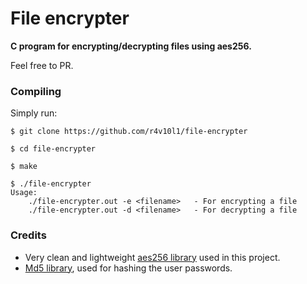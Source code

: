 # File encrypter

**C program for encrypting/decrypting files using aes256.**

Feel free to PR.

### Compiling
Simply run:
```console
$ git clone https://github.com/r4v10l1/file-encrypter

$ cd file-encrypter

$ make

$ ./file-encrypter
Usage:
    ./file-encrypter.out -e <filename>   - For encrypting a file
    ./file-encrypter.out -d <filename>   - For decrypting a file
```

### Credits
- Very clean and lightweight [aes256 library](https://github.com/ilvn/aes256) used in this project.
- [Md5 library](https://github.com/Zunawe/md5-c), used for hashing the user passwords.

